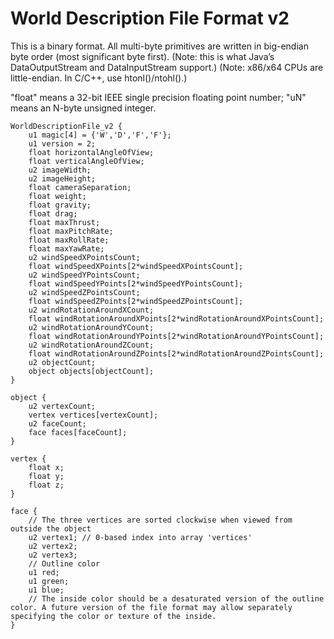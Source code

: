 World Description File Format v2
================================

This is a binary format. All multi-byte primitives are written in big-endian byte order (most significant byte first). (Note: this is what Java’s DataOutputStream and DataInputStream support.) (Note: x86/x64 CPUs are little-endian. In C/C++, use htonl()/ntohl().)

"float" means a 32-bit IEEE single precision floating point number; "uN" means an N-byte unsigned integer.

```
WorldDescriptionFile_v2 {
    u1 magic[4] = {'W','D','F','F'};
    u1 version = 2;
    float horizontalAngleOfView;
    float verticalAngleOfView;
    u2 imageWidth;
    u2 imageHeight;
    float cameraSeparation;
    float weight;
    float gravity;
    float drag;
    float maxThrust;
    float maxPitchRate;
    float maxRollRate;
    float maxYawRate;
    u2 windSpeedXPointsCount;
    float windSpeedXPoints[2*windSpeedXPointsCount];
    u2 windSpeedYPointsCount;
    float windSpeedYPoints[2*windSpeedYPointsCount];
    u2 windSpeedZPointsCount;
    float windSpeedZPoints[2*windSpeedZPointsCount];
    u2 windRotationAroundXCount;
    float windRotationAroundXPoints[2*windRotationAroundXPointsCount];
    u2 windRotationAroundYCount;
    float windRotationAroundYPoints[2*windRotationAroundYPointsCount];
    u2 windRotationAroundZCount;
    float windRotationAroundZPoints[2*windRotationAroundZPointsCount];
    u2 objectCount;
    object objects[objectCount];
}

object {
    u2 vertexCount;
    vertex vertices[vertexCount];
    u2 faceCount;
    face faces[faceCount];
}

vertex {
    float x;
    float y;
    float z;
}

face {
    // The three vertices are sorted clockwise when viewed from outside the object
    u2 vertex1; // 0-based index into array 'vertices'
    u2 vertex2;
    u2 vertex3;
    // Outline color
    u1 red;
    u1 green;
    u1 blue;
    // The inside color should be a desaturated version of the outline color. A future version of the file format may allow separately specifying the color or texture of the inside. 
}
```
